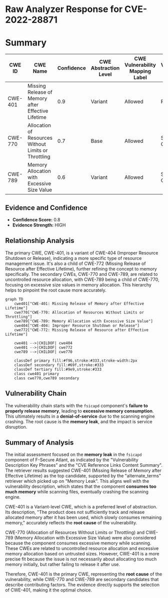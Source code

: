 # Raw Analyzer Response for CVE-2022-28871

# Summary
| CWE ID | CWE Name | Confidence | CWE Abstraction Level | CWE Vulnerability Mapping Label | CWE-Vulnerability Mapping Notes |
|---|---|---|---|---|---|
| CWE-401 | Missing Release of Memory after Effective Lifetime | 0.9 | Variant | Allowed | Primary CWE |
| CWE-770 | Allocation of Resources Without Limits or Throttling | 0.7 | Base | Allowed | Secondary Candidate |
| CWE-789 | Memory Allocation with Excessive Size Value | 0.6 | Variant | Allowed | Secondary Candidate |

## Evidence and Confidence

*   **Confidence Score:** 0.8
*   **Evidence Strength:** HIGH

## Relationship Analysis
The primary CWE, CWE-401, is a variant of CWE-404 (Improper Resource Shutdown or Release), indicating a more specific type of resource management issue. It's also a child of CWE-772 (Missing Release of Resource after Effective Lifetime), further refining the concept to memory specifically. The secondary CWEs, CWE-770 and CWE-789, are related to uncontrolled resource allocation, with CWE-789 being a child of CWE-770, focusing on excessive size values in memory allocation. This hierarchy helps to pinpoint the root cause more accurately.

```mermaid
graph TD
    cwe401["CWE-401: Missing Release of Memory after Effective Lifetime"]
    cwe770["CWE-770: Allocation of Resources Without Limits or Throttling"]
    cwe789["CWE-789: Memory Allocation with Excessive Size Value"]
    cwe404["CWE-404: Improper Resource Shutdown or Release"]
    cwe772["CWE-772: Missing Release of Resource after Effective Lifetime"]

    cwe401 -->|CHILDOF| cwe404
    cwe401 -->|CHILDOF| cwe772
    cwe789 -->|CHILDOF| cwe770

    classDef primary fill:#f96,stroke:#333,stroke-width:2px
    classDef secondary fill:#69f,stroke:#333
    classDef tertiary fill:#9e9,stroke:#333
    class cwe401 primary
    class cwe770,cwe789 secondary
```

## Vulnerability Chain
The vulnerability chain starts with the `fsicapd` component's **failure to properly release memory**, leading to **excessive memory consumption**. This ultimately results in a **denial-of-service** due to the scanning engine crashing. The root cause is the **memory leak**, and the impact is service disruption.

## Summary of Analysis
The initial assessment focused on the **memory leak** in the `fsicapd` component of F-Secure Atlant, as indicated by the "Vulnerability Description Key Phrases" and the "CVE Reference Links Content Summary". The retriever results suggested CWE-401 (Missing Release of Memory after Effective Lifetime) as the top candidate, supported by the "alternate_terms" retriever which picked up on "Memory Leak". This aligns well with the vulnerability description, which states that the component **consumes too much memory** while scanning files, eventually crashing the scanning engine.

CWE-401 is a Variant-level CWE, which is a preferred level of abstraction. Its description, "The product does not sufficiently track and release allocated memory after it has been used, which slowly consumes remaining memory," accurately reflects the **root cause** of the vulnerability.

CWE-770 (Allocation of Resources Without Limits or Throttling) and CWE-789 (Memory Allocation with Excessive Size Value) were also considered because the component consumes excessive memory while scanning. These CWEs are related to uncontrolled resource allocation and excessive memory allocation based on untrusted sizes. However, CWE-401 is a more precise fit because the issue is not necessarily about allocating too much memory initially, but rather failing to release it after use.

Therefore, CWE-401 is the primary CWE, representing the **root cause** of the vulnerability, while CWE-770 and CWE-789 are secondary candidates that describe contributing factors. The evidence directly supports the selection of CWE-401, making it the optimal choice.
